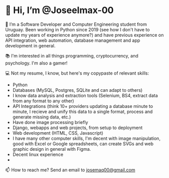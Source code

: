 # 👋 Hi, I’m @Joseelmax-00

👀 I’m a Software Developer and Computer Engineering student from Uruguay. Been working in Python since 2019 
(see how I don't have to update my years of experience anymore?) and have previous experience on API integration, 
web automation, database management and app development in general. 

📚 I'm interested in all things programming, cryptocurrency, and psychology. I'm also a gamer! 

💻 Not my resume, I know, but here's my copypaste of relevant skills:
- Python
- Databases (MySQL, Postgres, SQLite and can adapt to others)
- I know data analysis and extraction tools (Selenium, BS4, extract data from any format to any other)
- API Integrations (think 10+ providers updating a database minute to minute, I recieve and unify this data to a single format, process and generate missing data, etc.)
- Have done image processing briefly
- Django, webapps and web projects, from setup to deployment
- Web development (HTML, CSS, Javascript)
- I have many other computer skills, I'm decent with image manipulation, good with Excel or Google spreadsheets, can create SVGs and web graphic design in general with Figma.
- Decent linux experience
- 
📫 How to reach me? Send an email to josemaq00@gmail.com

<!---
Joseelmax-00/Joseelmax-00 is a ✨ special ✨ repository because its `README.md` (this file) appears on your GitHub profile.
You can click the Preview link to take a look at your changes.
--->
